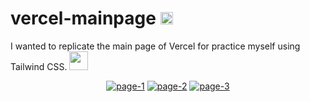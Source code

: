 # vercel-mainpage <img width="20px" src="https://assets.vercel.com/image/upload/front/favicon/vercel/180x180.png"></img>

I wanted to replicate the main page of Vercel for practice myself using Tailwind CSS. 
<img src="https://assets.website-files.com/630f61a5c39f2b0c6230e10b/63c14c051a183237bf08ee56_tailwind-css-2.svg" width="30px"></img>

<p align="center">
    <a href="https://ibb.co/5jDqysB"><img src="https://i.ibb.co/NNhwPWZ/page-1.png" alt="page-1" border="0" /></a>
    <a href="https://ibb.co/7tv2NgN"><img src="https://i.ibb.co/1GZ8JsJ/page-2.png" alt="page-2" border="0" /></a>
    <a href="https://ibb.co/Jkb9x8J"><img src="https://i.ibb.co/vzrSsfn/page-3.png" alt="page-3" border="0" /></a>
</p>